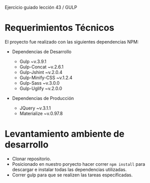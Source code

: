Ejercicio guiado lección 43 / GULP

# Requerimientos Técnicos
El proyecto fue realizado con las siguientes dependencias NPM:

- Dependencias de Desarrollo
  * Gulp ~v.3.9.1
  * Gulp-Concat ~v.2.6.1
  * Gulp-Jshint ~v.2.0.4
  * Gulp-Minify-CSS ~v.1.2.4
  * Gulp-Sass ~v.3.0.0
  * Gulp-Uglify ~v.2.0.0
  
- Dependencias de Producción
  * JQuery ~v.3.1.1
  * Materialize ~v.0.97.8

# Levantamiento ambiente de desarrollo
- Clonar repositorio.
- Posicionado en nuestro poryecto hacer correr ``` npm install ```  para descargar e instalar todas las dependencias utilizadas.
- Correr gulp para que se realizen las tareas especificadas.


